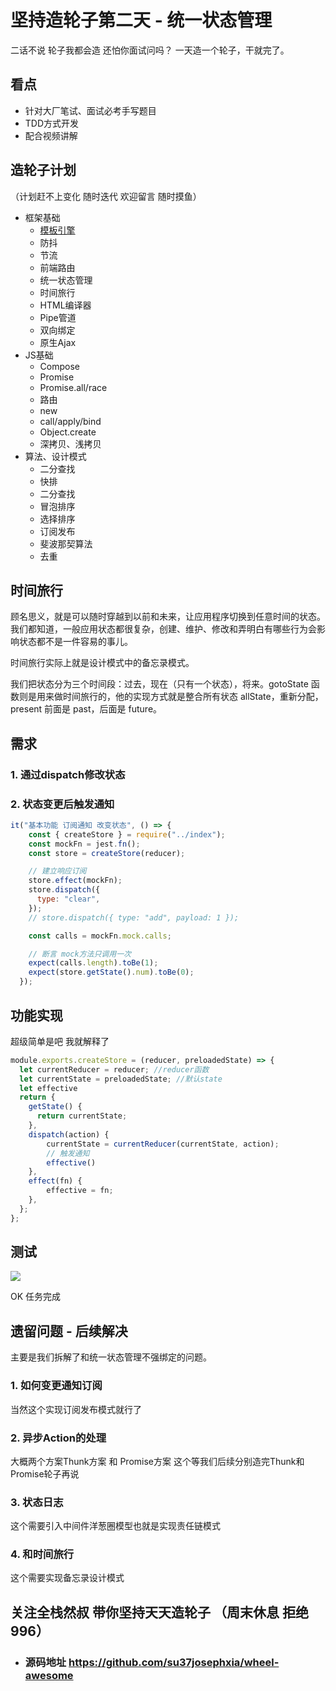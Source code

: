 # 坚持造轮子第二天 - 统一状态管理

二话不说 轮子我都会造 还怕你面试问吗？
一天造一个轮子，干就完了。

## 看点
- 针对大厂笔试、面试必考手写题目
- TDD方式开发
- 配合视频讲解


## 造轮子计划
（计划赶不上变化 随时迭代 欢迎留言 随时摸鱼）
- 框架基础
  - [模板引擎](https://juejin.im/post/6884138429181870093)
  - 防抖
  - 节流
  - 前端路由
  - 统一状态管理
  - 时间旅行
  - HTML编译器
  - Pipe管道
  - 双向绑定
  - 原生Ajax
- JS基础
  - Compose
  - Promise
  - Promise.all/race
  - 路由
  - new
  - call/apply/bind
  - Object.create
  - 深拷贝、浅拷贝
- 算法、设计模式
  - 二分查找
  - 快排
  - 二分查找
  - 冒泡排序
  - 选择排序
  - 订阅发布
  - 斐波那契算法
  - 去重



## 时间旅行

顾名思义，就是可以随时穿越到以前和未来，让应用程序切换到任意时间的状态。我们都知道，一般应用状态都很复杂，创建、维护、修改和弄明白有哪些行为会影响状态都不是一件容易的事儿。

时间旅行实际上就是设计模式中的备忘录模式。
  
我们把状态分为三个时间段：过去，现在（只有一个状态），将来。gotoState 函数则是用来做时间旅行的，他的实现方式就是整合所有状态 allState，重新分配，present 前面是 past，后面是 future。





## 需求
### 1. 通过dispatch修改状态

### 2. 状态变更后触发通知

```js
it("基本功能 订阅通知 改变状态", () => {
    const { createStore } = require("../index");
    const mockFn = jest.fn();
    const store = createStore(reducer);

    // 建立响应订阅
    store.effect(mockFn);
    store.dispatch({
      type: "clear",
    });
    // store.dispatch({ type: "add", payload: 1 });

    const calls = mockFn.mock.calls;

    // 断言 mock方法只调用一次
    expect(calls.length).toBe(1);
    expect(store.getState().num).toBe(0);
  });
```

## 功能实现
超级简单是吧 我就解释了

```js
module.exports.createStore = (reducer, preloadedState) => {
  let currentReducer = reducer; //reducer函数
  let currentState = preloadedState; //默认state
  let effective 
  return {
    getState() {
      return currentState;
    },
    dispatch(action) {
        currentState = currentReducer(currentState, action);
        // 触发通知
        effective()
    },
    effect(fn) {
        effective = fn;
    },
  };
};

```



## 测试

![](https://p9-juejin.byteimg.com/tos-cn-i-k3u1fbpfcp/531a5dd783ac40bcae2b89717e9ce5bf~tplv-k3u1fbpfcp-watermark.image)

OK 任务完成



## 遗留问题 - 后续解决

主要是我们拆解了和统一状态管理不强绑定的问题。

### 1. 如何变更通知订阅

当然这个实现订阅发布模式就行了

### 2. 异步Action的处理 

大概两个方案Thunk方案 和 Promise方案 这个等我们后续分别造完Thunk和 Promise轮子再说

### 3. 状态日志

这个需要引入中间件洋葱圈模型也就是实现责任链模式

### 4. 和时间旅行

这个需要实现备忘录设计模式





## 关注全栈然叔 带你坚持天天造轮子 （周末休息 拒绝996）
- ### 源码地址 https://github.com/su37josephxia/wheel-awesome











